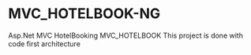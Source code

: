 # MVC_HOTELBOOK-NG
Asp.Net MVC HotelBooking
MVC_HOTELBOOK This project is done with code first architecture
